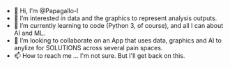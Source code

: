 - 👋 Hi, I’m @Papagallo-I
- 👀 I’m interested in data and the graphics to represent analysis outputs. 
- 🌱 I’m currently learning to code (Python 3, of course), and all I can about AI and ML.
- 💞️ I’m looking to collaborate on an App that uses data, graphics and AI to anylize for SOLUTIONS across several pain spaces.
- 📫 How to reach me ... I'm not sure. But I'll get back on this.

<!---
Papagallo-I/Papagallo-I is a ✨ special ✨ repository because its `README.md` (this file) appears on your GitHub profile.
You can click the Preview link to take a look at your changes.
--->
